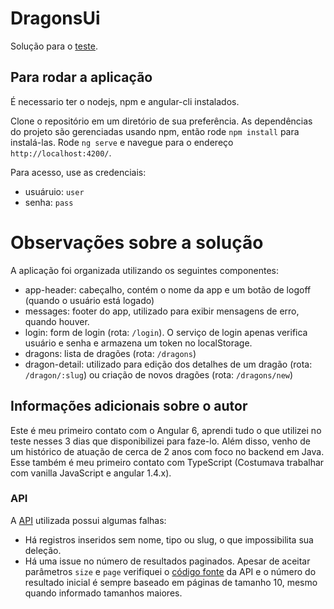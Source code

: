# DragonsUi
Solução para o [teste](https://github.com/WoopSicredi/jobs/issues/6).

## Para rodar a aplicação
É necessario ter o nodejs, npm e angular-cli instalados.

Clone o repositório em um diretório de sua preferência.
As dependências do projeto são gerenciadas usando npm, então rode `npm install` para instalá-las.
Rode `ng serve` e navegue para o endereço `http://localhost:4200/`.

Para acesso, use as credenciais:
- usuáruio: `user`
- senha: `pass`

# Observações sobre a solução
A aplicação foi organizada utilizando os seguintes componentes:
- app-header: cabeçalho, contém o nome da app e um botão de logoff (quando o usuário está logado) 
- messages: footer do app, utilizado para exibir mensagens de erro, quando houver. 
- login: form de login (rota: `/login`). O serviço de login apenas verifica usuário e senha e armazena um token no localStorage.
- dragons: lista de dragões (rota: `/dragons`)    
- dragon-detail: utilizado para edição dos detalhes de um dragão (rota: `/dragon/:slug`) ou criação de novos dragões (rota: `/dragons/new`)

## Informações adicionais sobre o autor
Este é meu primeiro contato com o Angular 6, aprendi tudo o que utilizei no teste nesses 3 dias que disponibilizei para faze-lo.
Além disso, venho de um histórico de atuação de cerca de 2 anos com foco no backend em Java. Esse também é meu primeiro contato com TypeScript (Costumava trabalhar com vanilla JavaScript e angular 1.4.x).

### API
A [API](https://dragons-api.herokuapp.com/) utilizada possui algumas falhas:
- Há registros inseridos sem nome, tipo ou slug, o que impossibilita sua deleção.
- Há uma issue no número de resultados paginados. Apesar de aceitar parâmetros `size` e `page` verifiquei o [código fonte](https://github.com/wbruno/dragons-api/blob/master/controllers/DragonController.js) da API e o número do resultado inicial é sempre baseado em páginas de tamanho 10, mesmo quando informado tamanhos maiores.
